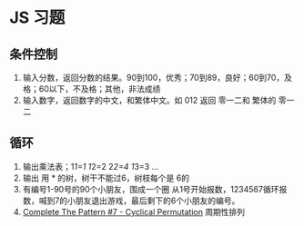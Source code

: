 # JS 习题
## 条件控制
1. 输入分数，返回分数的结果。90到100，优秀；70到89，良好；60到70，及格；60以下，不及格；其他，非法成绩
1. 输入数字，返回数字的中文，和繁体中文。如 012 返回 零一二和 繁体的 零一二

## 循环
1. 输出乘法表；1*1=1 1*2=2 2*2=4 1*3=3 ...
1. 输出 用 * 的树，树干不能过6，树枝每个是 6的
1. 有编号1-90号的90个小朋友，围成一个圈 从1号开始报数，1234567循环报数，喊到7的小朋友退出游戏，最后剩下的6个小朋友的编号。
1. [Complete The Pattern #7 - Cyclical Permutation](./cyclical-permutation) 周期性排列


